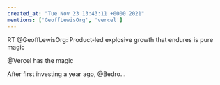 ```yaml
---
created_at: "Tue Nov 23 13:43:11 +0000 2021"
mentions: ['GeoffLewisOrg', 'vercel']
---
```


RT @GeoffLewisOrg: Product-led explosive growth that endures is pure magic

@Vercel has the magic

After first investing a year ago, @Bedro…